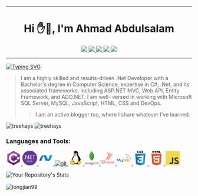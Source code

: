 <hr />
<h1 align="center">Hi ✋👋, I'm Ahmad Abdulsalam</h1>


<p align="center"> 
 <a href="https://twitter.com/P4R71CL35" alt="treehays's twitter">
   <img src="https://img.shields.io/badge/-@treehays-%231DA1F2?style=flat-square&logo=twitter&logoColor=ffffff" />
 </a>
 <a href="https://github.com/treehays" alt="treehays's github">
   <img src="https://img.shields.io/badge/-@treehays-%23181717?style=flat-square&logo=github" />
 </a>
 <a href="https://www.linkedin.com/in/treehays" alt="treehays's linkedin">
   <img src="https://img.shields.io/badge/-treehays-blue?style=flat-square&logo=Linkedin&logoColor=white&link=https://www.linkedin.com/in/treehays" />
 </a>
 <a href="https://treehays.com" alt="treehays's blog">
   <img src="https://img.shields.io/badge/treehays.com-blueviolet?style=flat-square" />
 </a>
 <a>
   <img src="https://komarev.com/ghpvc/?username=treehays&color=blueviolet&base=82" />
 </a>
</p>
<hr/>
<a href="https://git.io/typing-svg"><img src="https://readme-typing-svg.demolab.com?font=Fira+Code&pause=1000&color=6DDCCF&background=FF52BC00&width=610&lines=coding+as+art.+keep+open+source,+enjoy+open+source." alt="Typing SVG" /></a>

> I am a highly skilled and results-driven .Net Developer with a Bachelor's degree in Computer Science, expertise in C#, .Net, and its associated frameworks, including ASP.NET MVC, Web API, Entity Framework, and ADO.NET. I am well-
versed in working with Microsoft SQL Server, MySQL, JavaScript, HTML, CSS and DevOps.
>> 
>> I am an active blogger too, where I share whatever I've learned.

<p align="left">
<img src="https://github-readme-stats.vercel.app/api/top-langs/?username=treehays&layout=compact&theme=tokyonight&count_private=true" alt="treehays" height="180" />

<img src="https://github-readme-stats.vercel.app/api?username=treehays&show_icons=true&theme=tokyonight&count_private=true" alt="treehays" height="180" />
</p>


<!-- [![Top Langs](https://github-readme-stats.vercel.app/api/top-langs/?username=treehays\&layout=pie)](https://github.com/treehays/github-readme-stats) -->



<h3 align="left">Languages and Tools:</h3>
<p align="left"> <a href="https://docs.microsoft.com/en-us/dotnet/csharp/" target="_blank" rel="noreferrer"> <img src="https://raw.githubusercontent.com/devicons/devicon/master/icons/csharp/csharp-original.svg" alt="C#" width="40" height="40"/> </a> <a href="https://dotnet.microsoft.com/" target="_blank" rel="noreferrer"> <img src="https://raw.githubusercontent.com/devicons/devicon/master/icons/dotnetcore/dotnetcore-original.svg" alt=".NET" width="40" height="40"/> </a><a href="https://dotnet.microsoft.com/" target="_blank" rel="noreferrer"> <img src="https://raw.githubusercontent.com/devicons/devicon/master/icons/dot-net/dot-net-original.svg" alt=".NET" width="40" height="40"/> </a>  <a href="https://git-scm.com/" target="_blank" rel="noreferrer"> <img src="https://www.vectorlogo.zone/logos/git-scm/git-scm-icon.svg" alt="git" width="40" height="40"/> </a> <a href="https://www.linux.org/" target="_blank" rel="noreferrer"> <img src="https://raw.githubusercontent.com/devicons/devicon/master/icons/linux/linux-original.svg" alt="linux" width="40" height="40"/> </a> <a href="https://www.mongodb.com/" target="_blank" rel="noreferrer"> <img src="https://raw.githubusercontent.com/devicons/devicon/master/icons/mongodb/mongodb-original-wordmark.svg" alt="mongodb" width="40" height="40"/> </a> <a href="https://www.microsoft.com/en-us/sql-server/" target="_blank" rel="noreferrer"> <img src="https://raw.githubusercontent.com/devicons/devicon/master/icons/microsoftsqlserver/microsoftsqlserver-plain-wordmark.svg" alt="mssql" width="40" height="40"/> </a> <a href="https://www.mysql.com/" target="_blank" rel="noreferrer"> <img src="https://raw.githubusercontent.com/devicons/devicon/master/icons/mysql/mysql-original-wordmark.svg" alt="mysql" width="40" height="40"/> </a> <a href="https://www.w3schools.com/css/" target="_blank" rel="noreferrer"> <img src="https://raw.githubusercontent.com/devicons/devicon/master/icons/css3/css3-original-wordmark.svg" alt="css3" width="40" height="40"/> </a> <a href="https://www.w3.org/html/" target="_blank" rel="noreferrer"> <img src="https://raw.githubusercontent.com/devicons/devicon/master/icons/html5/html5-original-wordmark.svg" alt="html5" width="40" height="40"/> </a> <a href="https://developer.mozilla.org/en-US/docs/Web/JavaScript" target="_blank" rel="noreferrer"> <img src="https://raw.githubusercontent.com/devicons/devicon/master/icons/javascript/javascript-original.svg" alt="javascript" width="40" height="40"/> </a> </p>

![Your Repository's Stats](https://github-readme-stats.vercel.app/api/top-langs/?username=treehays&theme=blue-green)
<p><img align="center" src="https://github-readme-streak-stats.herokuapp.com/?user=treehays&" alt="longjian99" /> </p>
